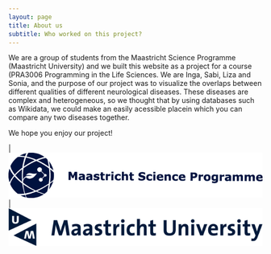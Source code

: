 ```yaml
---
layout: page
title: About us
subtitle: Who worked on this project?
---
```


We are a group of students from the Maastricht Science Programme (Maastricht University) and we built this website as a project for a course (PRA3006 Programming in the Life Sciences. We are Inga, Sabi, Liza and Sonia, and the purpose of our project was to visualize the overlaps between different qualities of different neurological diseases. These diseases are complex and heterogeneous, so we thought that by using databases such as Wikidata, we could make an easily acessible placein which you can compare any two diseases together. 

We hope you enjoy our project!


|![MSP Logo](/assets/img/MSP-Text-Prog20.png) | ![UM Logo](/assets/img/logo@2x.png)

